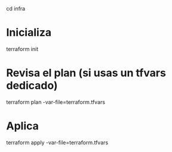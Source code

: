 cd infra

# Inicializa
terraform init

# Revisa el plan (si usas un tfvars dedicado)
terraform plan -var-file=terraform.tfvars

# Aplica
terraform apply -var-file=terraform.tfvars
